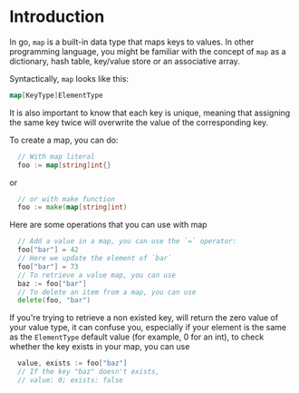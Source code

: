 # Introduction

In go, `map` is a built-in data type that maps keys to values. In other programming language, you might be familiar with the concept of `map` as a dictionary, hash table, key/value store or an associative array.

Syntactically, `map` looks like this:

```go
map[KeyType]ElementType
```

It is also important to know that each key is unique, meaning that assigning the same key twice will overwrite the value of the corresponding key.

To create a map, you can do:

```go
  // With map literal
  foo := map[string]int{}
```

or

```go
  // or with make function
  foo := make(map[string]int)
```

Here are some operations that you can use with map

```go
  // Add a value in a map, you can use the `=` operator:
  foo["bar"] = 42
  // Here we update the element of `bar`
  foo["bar"] = 73
  // To retrieve a value map, you can use
  baz := foo["bar"]
  // To delete an item from a map, you can use
  delete(foo, "bar")
```

If you're trying to retrieve a non existed key, will return the zero value of your value type, it can confuse you, especially if your element is the same as the `ElementType` default value (for example, 0 for an int), to check whether the key exists in your map, you can use

```go
  value, exists := foo["baz"]
  // If the key "baz" doesn't exists,
  // value: 0; exists: false
```
